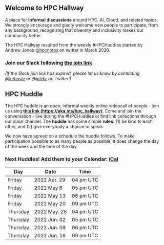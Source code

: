 ## Welcome to HPC Hallway

A place for **informal discussions** around HPC, AI, Cloud, and related topics.
We strongly encourage and gladly welcome new people to participate, from any background, recognizing that diversity and inclusivity makes our community better.

The HPC Hallway resulted from the weekly #HPCHuddles started by Andrew Jones [@hpcnotes](https://twitter.com/hpcnotes) on twitter in March 2020.

### Join our Slack following [the join link](https://join.slack.com/t/hpc-huddle/shared_invite/zt-11vwte1xw-Qy51FakckeFPiUE1Z~RJkw)

*(If the Slack join link has expired, please let us know by contacting [@kehoste](https://twitter.com/kehoste) or
[@jplehr](https://twitter.com/jplehr) on Twitter!)*

## HPC Huddle

The HPC huddle is an open, informal weekly online videocall of people - join us using [**this link (https://aka.ms/hpc_hallway)**](https://aka.ms/hpc_hallway).
Come and join the conversation - live during the #HPCHuddles or find link collections through our slack channel.
The **huddle** has some simple **rules**: (1) be kind to each other, and (2) give everybody a chance to speak.

We now have agreed on a schedule the huddle follows.
To make participation possible to as many people as possible, it does change the day of the week and the time of the day.

### Next Huddles! Add them to your Calendar: [iCal](hpc-hallway.ics)

| Day | Date  | Time |
|-----|------|----------|
| Friday | 2022 Apr. 29 | 04 pm UTC |
| Friday | 2022 May  6 | 05 pm UTC |
| Friday | 2022 May  13 | 06 pm UTC |
| Friday | 2022 May  20 | 09 am UTC |
| Thursday | 2022 May. 26 | 04 pm UTC |
| Thursday | 2022 Jun. 02 | 05 pm UTC |
| Thursday | 2022 Jun. 09 | 06 pm UTC |
| Thursday | 2022 Jun. 16 | 09 am UTC |
